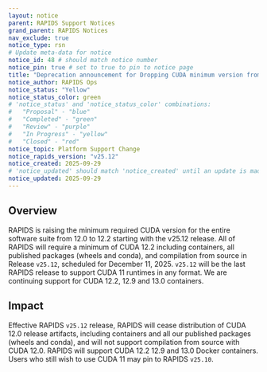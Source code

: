 ```yaml
---
layout: notice
parent: RAPIDS Support Notices
grand_parent: RAPIDS Notices
nav_exclude: true
notice_type: rsn
# Update meta-data for notice
notice_id: 48 # should match notice number
notice_pin: true # set to true to pin to notice page
title: "Deprecation announcement for Dropping CUDA minimum version from 12.0 to 12.2 in v25.12"
notice_author: RAPIDS Ops
notice_status: "Yellow"
notice_status_color: green
# 'notice_status' and 'notice_status_color' combinations:
#   "Proposal" - "blue"
#   "Completed" - "green"
#   "Review" - "purple"
#   "In Progress" - "yellow"
#   "Closed" - "red"
notice_topic: Platform Support Change
notice_rapids_version: "v25.12"
notice_created: 2025-09-29
# 'notice_updated' should match 'notice_created' until an update is made
notice_updated: 2025-09-29
---
```


## Overview

RAPIDS is raising the minimum required CUDA version for the entire software suite from 12.0 to 12.2 starting with the v25.12 release.  All of RAPIDS will require a minimum of CUDA 12.2 including containers, all published packages (wheels and conda), and compilation from source in Release `v25.12`, scheduled for December 11, 2025. `v25.12` will be the last RAPIDS release to support CUDA 11 runtimes in any format. We are continuing support for CUDA 12.2, 12.9 and 13.0 containers.

## Impact

Effective RAPIDS `v25.12` release, RAPIDS will cease distribution of CUDA 12.0 release artifacts, including containers and all our published packages (wheels and conda), and will not support compilation from source with CUDA 12.0.
RAPIDS will support CUDA 12.2 12.9 and 13.0 Docker containers.
Users who still wish to use CUDA 11 may pin to RAPIDS `v25.10`.
